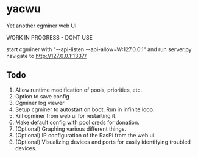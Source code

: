 yacwu
=====

Yet another cgminer web UI

WORK IN PROGRESS - DONT USE


start cgminer with "--api-listen --api-allow=W:127.0.0.1" and run server.py navigate to http://127.0.0.1:1337/


Todo
----

1. Allow runtime modification of pools, priorities, etc.
2. Option to save config
3. Cgminer log viewer
4. Setup cgminer to autostart on boot. Run in infinite loop.
5. Kill cgminer from web ui for restarting it.
6. Make default config with pool creds for donation.
7. (Optional) Graphing various different things.
8. (Optional) IP configuration of the RasPi from the web ui.
9. (Optional) Visualizing devices and ports for easily identifying troubled devices.